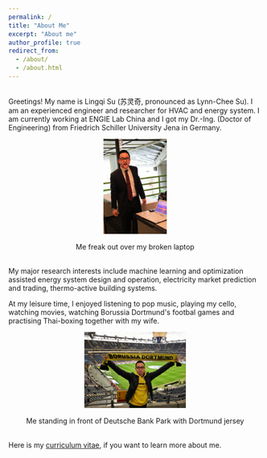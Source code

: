```yaml
---
permalink: /
title: "About Me"
excerpt: "About me"
author_profile: true
redirect_from: 
  - /about/
  - /about.html
---
```


<br/>
Greetings! My name is Lingqi Su (苏灵奇, pronounced as Lynn-Chee Su). I am an experienced engineer and researcher for HVAC and energy system. I am currently working at ENGIE Lab China and I got my Dr.-Ing. (Doctor of Engineering) from Friedrich Schiller University Jena in Germany. 

<p align="center"><img src="/images/bachelor.JPG" alt="Don't mess with me, I'll eat you" width="25%"/></p>
<center>Me freak out over my broken laptop</center>

<br/>

My major research interests include machine learning and optimization assisted energy system design and operation, electricity market prediction and trading, thermo-active building systems. 

At my leisure time, I enjoyed listening to pop music, playing my cello, watching movies, watching Borussia Dortmund's footbal games and practising Thai-boxing together with my wife.

<p align="center"><img src="/images/bvb.JPG" alt="" width="40%"/></p>
<center>Me standing in front of Deutsche Bank Park with Dortmund jersey</center>

<br/>

Here is my [curriculum vitae](/files/cv_l_su_20221114.pdf), if you want to learn more about me.